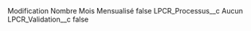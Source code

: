 <?xml version="1.0" encoding="UTF-8"?>
<CustomMetadata xmlns="http://soap.sforce.com/2006/04/metadata" xmlns:xsi="http://www.w3.org/2001/XMLSchema-instance" xmlns:xsd="http://www.w3.org/2001/XMLSchema">
    <label>Modification Nombre Mois Mensualisé</label>
    <protected>false</protected>
    <values>
        <field>LPCR_Processus__c</field>
        <value xsi:type="xsd:string">Aucun</value>
    </values>
    <values>
        <field>LPCR_Validation__c</field>
        <value xsi:type="xsd:boolean">false</value>
    </values>
</CustomMetadata>
